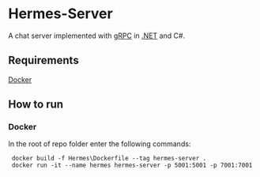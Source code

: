 # Hermes-Server
A  chat server implemented with [gRPC](https://grpc.io) in [.NET](https://dotnet.microsoft.com/) and C#.

## Requirements ##
[Docker](https://docs.docker.com/get-docker/) 

## How to run ##

### Docker ###
In  the root  of repo folder enter the following commands:

```
 docker build -f Hermes\Dockerfile --tag hermes-server .
 docker run -it --name hermes hermes-server -p 5001:5001 -p 7001:7001
```
